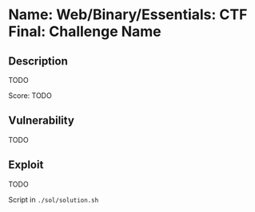 # Name: Web/Binary/Essentials: CTF Final: Challenge Name

## Description

TODO

Score: TODO

## Vulnerability

TODO

## Exploit

TODO

Script in `./sol/solution.sh`
